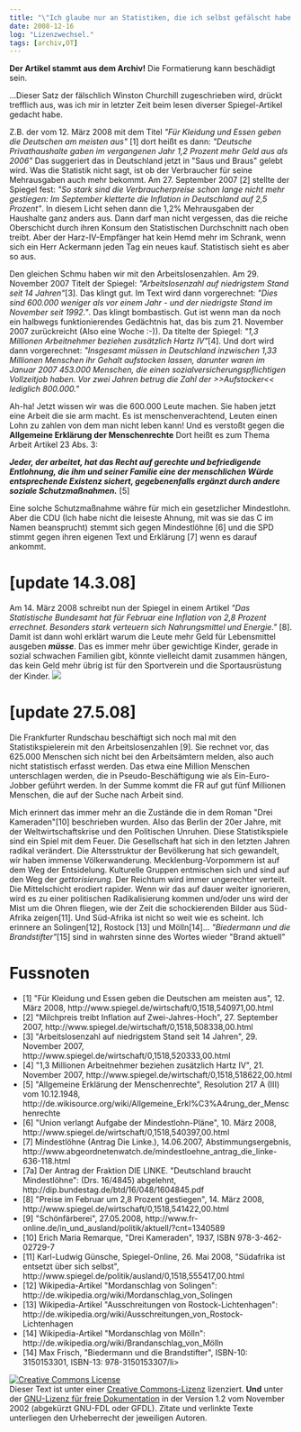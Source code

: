 ```yaml
---
title: "\"Ich glaube nur an Statistiken, die ich selbst gefälscht habe.\" [update 27.5.08]"
date: 2008-12-16
log: "Lizenzwechsel."
tags: [archiv,OT]
---
```

**Der Artikel stammt aus dem Archiv!** Die Formatierung kann beschädigt sein.

...Dieser Satz der fälschlich Winston Churchill zugeschrieben wird, drückt trefflich aus, was ich mir in letzter Zeit beim lesen diverser Spiegel-Artikel gedacht habe.

Z.B. der vom 12. März 2008 mit dem Titel <i>"Für Kleidung und Essen geben die Deutschen am meisten aus"</i> [1] dort heißt es dann: <i>"Deutsche Privathaushalte gaben im vergangenen Jahr 1,2 Prozent mehr Geld aus als 2006"</i> Das suggeriert das in Deutschland jetzt in "Saus und Braus" gelebt wird. Was die Statistik nicht sagt, ist ob der Verbraucher für seine Mehrausgaben auch mehr bekommt. Am  27. September 2007 [2] stellte der Spiegel fest: <i>"So stark sind die Verbraucherpreise schon lange nicht mehr gestiegen: Im September kletterte die Inflation in Deutschland auf 2,5 Prozent"</i>. In diesem Licht sehen dann die 1,2% Mehrausgaben der Haushalte ganz anders aus. Dann darf man nicht vergessen, das die reiche Oberschicht durch ihren Konsum den Statistischen Durchschnitt nach oben treibt. Aber der Harz-IV-Empfänger hat kein Hemd mehr im Schrank, wenn sich ein Herr Ackermann jeden Tag ein neues kauf. Statistisch sieht es aber so aus. 

Den gleichen Schmu haben wir mit den Arbeitslosenzahlen. Am 29. November 2007 Titelt der Spiegel: <i>"Arbeitslosenzahl auf niedrigstem Stand seit 14 Jahren"</i>[3]. Das klingt gut. Im Text wird dann vorgerechnet: <i>"Dies sind 600.000 weniger als vor einem Jahr - und der niedrigste Stand im November seit 1992."</i>. Das klingt bombastisch. Gut ist wenn man da noch ein halbwegs funktionierendes Gedächtnis hat, das bis zum 21. November 2007 zurückreicht (Also eine Woche :-)). Da titelte der Spiegel: <i>"1,3 Millionen Arbeitnehmer beziehen zusätzlich Hartz IV"</i>[4]. Und dort wird dann vorgerechnet: <i>"Insgesamt müssen in Deutschland inzwischen 1,33 Millionen Menschen ihr Gehalt aufstocken lassen, darunter waren im Januar 2007 453.000 Menschen, die einen sozialversicherungspflichtigen Vollzeitjob haben. Vor zwei Jahren betrug die Zahl der >>Aufstocker<< lediglich 800.000."</i> 

Ah-ha! Jetzt wissen wir was die 600.000 Leute machen. Sie haben jetzt eine Arbeit die sie arm macht. Es ist menschenverachtend, Leuten einen Lohn zu zahlen von dem man nicht leben kann! Und es verstoßt gegen die **Allgemeine Erklärung der Menschenrechte**  Dort heißt es zum Thema Arbeit Artikel 23 Abs. 3:

**<i>Jeder, der arbeitet, hat das Recht auf gerechte und befriedigende Entlohnung, die ihm und seiner Familie eine der menschlichen Würde entsprechende Existenz sichert, gegebenenfalls ergänzt durch andere soziale Schutzmaßnahmen.</i>** [5]

Eine solche Schutzmaßnahme währe für mich ein gesetzlicher Mindestlohn. Aber die CDU (Ich habe nicht die leiseste Ahnung, mit was sie das C im Namen beansprucht) stemmt sich gegen Mindestlöhne [6] und die SPD stimmt gegen ihren eigenen Text und Erklärung [7] wenn es darauf ankommt.

<h1>[update 14.3.08]</h1>

Am 14. März 2008 schreibt nun der Spiegel in einem Artikel <i>"Das Statistische Bundesamt hat für Februar eine Inflation von 2,8 Prozent errechnet. Besonders stark verteuern sich Nahrungsmittel und Energie."</i> [8]. Damit ist dann wohl erklärt warum die Leute mehr Geld für Lebensmittel ausgeben **<i>müsse</i>**. Das es immer mehr über gewichtige Kinder, gerade in sozial schwachen Familien gibt, könnte vielleicht damit zusammen hängen, das kein Geld mehr übrig ist für den Sportverein und die Sportausrüstung der Kinder. 
<a href="http://www.mindestlohn.de/">
<img src="http://www.the-independent-friend.de/?q=system/files/mindestlohn_logo_kl.jpg">
</a>
</br>

<h1>[update 27.5.08]</h1>

Die Frankfurter Rundschau beschäftigt sich noch mal mit den Statistikspielerein mit den Arbeitslosenzahlen [9]. Sie rechnet vor, das 625.000 Menschen sich nicht bei den Arbeitsämtern melden, also auch nicht statistisch erfasst werden. Das etwa eine Million Menschen unterschlagen werden, die in Pseudo-Beschäftigung wie als Ein-Euro-Jobber geführt werden. In der Summe kommt die FR auf gut fünf Millionen Menschen, die auf der Suche nach Arbeit sind. 


Mich erinnert das immer mehr an die Zustände die in dem Roman "Drei Kameraden"[10] beschrieben wurden. Also das Berlin der 20er Jahre, mit der Weltwirtschaftskrise und den Politischen Unruhen. Diese Statistikspiele  sind ein Spiel mit dem Feuer. Die Gesellschaft hat sich in den letzten Jahren radikal verändert. Die Altersstruktur der Bevölkerung hat sich gewandelt, wir haben immense Völkerwanderung. Mecklenburg-Vorpommern ist auf dem Weg der Entsidelung. Kulturelle Gruppen entmischen sich und sind auf den Weg der <i>gettorisierung</i>. Der Reichtum wird immer ungerechter verteilt. Die Mittelschicht erodiert rapider. Wenn wir das auf dauer weiter ignorieren, wird es zu einer politischen Radikalisierung kommen und/oder uns wird der Mist um die Ohren fliegen, wie der Zeit die schockierenden Bilder aus Süd-Afrika zeigen[11].  Und Süd-Afrika ist nicht so weit wie es scheint. Ich erinnere an Solingen[12], Rostock [13] und Mölln[14]... <i>"Biedermann und die Brandstifter"</i>[15] sind in wahrsten sinne des Wortes wieder "Brand aktuell"


<h1>Fussnoten</h1>
<ul>
    <li>[1] "Für Kleidung und Essen geben die Deutschen am meisten aus",  12. März 2008, http://www.spiegel.de/wirtschaft/0,1518,540971,00.html</li>
    <li>[2] "Milchpreis treibt Inflation auf Zwei-Jahres-Hoch",  27. September 2007, http://www.spiegel.de/wirtschaft/0,1518,508338,00.html</li>
    <li>[3] "Arbeitslosenzahl auf niedrigstem Stand seit 14 Jahren",  29. November 2007, http://www.spiegel.de/wirtschaft/0,1518,520333,00.html</li>
    <li>[4] "1,3 Millionen Arbeitnehmer beziehen zusätzlich Hartz IV",  21. November 2007, http://www.spiegel.de/wirtschaft/0,1518,518622,00.html</li>
    <li>[5] "Allgemeine Erklärung der Menschenrechte", Resolution 217 A (III) vom 10.12.1948, http://de.wikisource.org/wiki/Allgemeine_Erkl%C3%A4rung_der_Menschenrechte</li>
    <li>[6] "Union verlangt Aufgabe der Mindestlohn-Pläne",  10. März 2008, http://www.spiegel.de/wirtschaft/0,1518,540397,00.html</li>
    <li>[7] Mindestlöhne (Antrag Die Linke.), 14.06.2007, Abstimmungsergebnis, http://www.abgeordnetenwatch.de/mindestloehne_antrag_die_linke-636-118.html</li>
    <li>[7a] Der Antrag der Fraktion DIE LINKE. "Deutschland braucht Mindestlöhne":
(Drs. 16/4845) abgelehnt, http://dip.bundestag.de/btd/16/048/1604845.pdf</li>
    <li>[8] "Preise im Februar um 2,8 Prozent gestiegen",  14. März 2008, http://www.spiegel.de/wirtschaft/0,1518,541422,00.html</li>
    <li>[9] "Schönfärberei", 27.05.2008, http://www.fr-online.de/in_und_ausland/politik/aktuell/?cnt=1340589</li>
    <li>[10] Erich Maria Remarque, "Drei Kameraden", 1937, ISBN 978-3-462-02729-7</li>
    <li>[11] Karl-Ludwig Günsche, Spiegel-Online, 26. Mai 2008, "Südafrika ist entsetzt über sich selbst",  http://www.spiegel.de/politik/ausland/0,1518,555417,00.html</li>
    <li>[12] Wikipedia-Artikel "Mordanschlag von Solingen": http://de.wikipedia.org/wiki/Mordanschlag_von_Solingen</li>
    <li>[13] Wikipedia-Artikel "Ausschreitungen von Rostock-Lichtenhagen": http://de.wikipedia.org/wiki/Ausschreitungen_von_Rostock-Lichtenhagen</li>
    <li>[14] Wikipedia-Artikel "Mordanschlag von Mölln": http://de.wikipedia.org/wiki/Brandanschlag_von_Mölln</li>
    <li>[14]  Max Frisch, "Biedermann und die Brandstifter", ISBN-10: 3150153301, ISBN-13: 978-3150153307/li>
</ul>

 <a rel="license" href="http://creativecommons.org/licenses/by-sa/3.0/de/"><img alt="Creative Commons License" style="border-width:0" src="http://i.creativecommons.org/l/by-sa/3.0/de/88x31.png" /></a><br />Dieser <span xmlns:dc="http://purl.org/dc/elements/1.1/" href="http://purl.org/dc/dcmitype/Text" rel="dc:type">Text</span> ist unter einer <a rel="license" href="http://creativecommons.org/licenses/by-sa/3.0/de/">Creative Commons-Lizenz</a> lizenziert. **Und** unter der <a href="http://de.wikipedia.org/wiki/GFDL">GNU-Lizenz für freie Dokumentation</a> in der Version 1.2 vom November 2002 (abgekürzt GNU-FDL oder GFDL). Zitate und verlinkte Texte unterliegen den Urheberrecht der jeweiligen Autoren.
